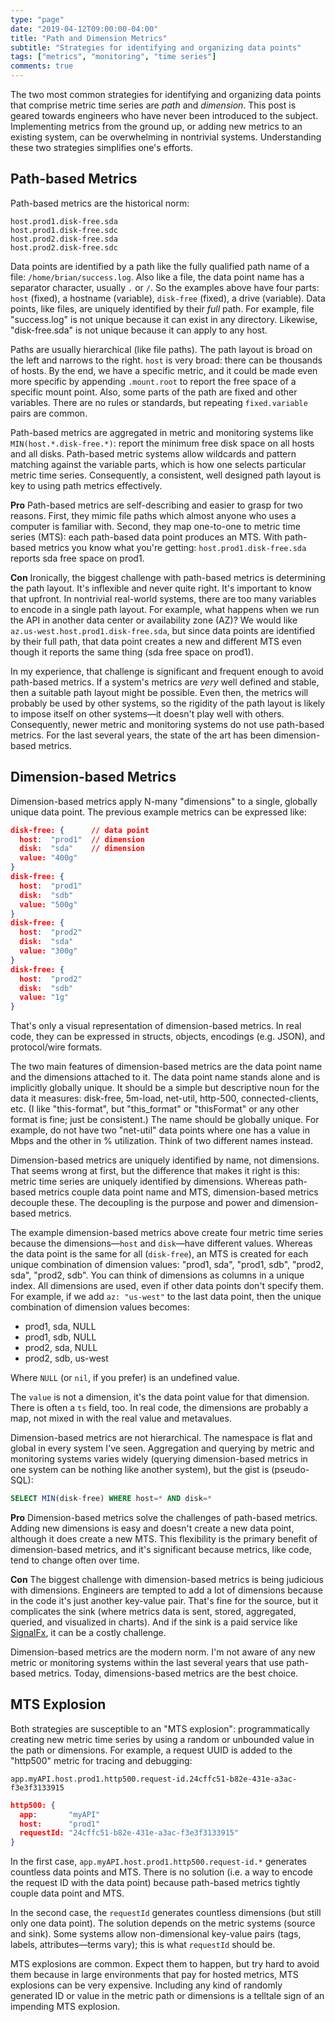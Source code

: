 ```yaml
---
type: "page"
date: "2019-04-12T09:00:00-04:00"
title: "Path and Dimension Metrics"
subtitle: "Strategies for identifying and organizing data points"
tags: ["metrics", "monitoring", "time series"]
comments: true
---
```

The two most common strategies for identifying and organizing data points that comprise metric time series are _path_ and _dimension_. This post is geared towards engineers who have never been introduced to the subject. Implementing metrics from the ground up, or adding new metrics to an existing system, can be overwhelming in nontrivial systems. Understanding these two strategies simplifies one's efforts.

## Path-based Metrics

Path-based metrics are the historical norm:

```none
host.prod1.disk-free.sda
host.prod1.disk-free.sdc
host.prod2.disk-free.sda
host.prod2.disk-free.sdc
```

Data points are identified by a path like the fully qualified path name of a file: `/home/brian/success.log`. Also like a file, the data point name has a separator character, usually `.` or `/`. So the examples above have four parts: `host` (fixed), a hostname (variable), `disk-free` (fixed), a drive (variable). Data points, like files, are uniquely identified by their _full_ path. For example, file "success.log" is not unique because it can exist in any directory. Likewise, "disk-free.sda" is not unique because it can apply to any host.

Paths are usually hierarchical (like file paths). The path layout is broad on the left and narrows to the right. `host` is very broad: there can be thousands of hosts. By the end, we have a specific metric, and it could be made even more specific by appending `.mount.root` to report the free space of a specific mount point. Also, some parts of the path are fixed and other variables. There are no rules or standards, but repeating `fixed.variable` pairs are common.

Path-based metrics are aggregated in metric and monitoring systems like `MIN(host.*.disk-free.*)`: report the minimum free disk space on all hosts and all disks. Path-based metric systems allow wildcards and pattern matching against the variable parts, which is how one selects particular metric time series. Consequently, a consistent, well designed path layout is key to using path metrics effectively.

**Pro**
Path-based metrics are self-describing and easier to grasp for two reasons. First, they mimic file paths which almost anyone who uses a computer is familiar with. Second, they map one-to-one to metric time series (MTS): each path-based data point produces an MTS. With path-based metrics you know what you're getting: `host.prod1.disk-free.sda` reports sda free space on prod1.

**Con**
Ironically, the biggest challenge with path-based metrics is determining the path layout. It's inflexible and never quite right. It's important to know that upfront. In nontrivial real-world systems, there are too many variables to encode in a single path layout. For example, what happens when we run the API in another data center or availability zone (AZ)? We would like `az.us-west.host.prod1.disk-free.sda`, but since data points are identified by their full path, that data point creates a new and different MTS even though it reports the same thing (sda free space on prod1).

In my experience, that challenge is significant and frequent enough to avoid path-based metrics. If a system's metrics are _very_ well defined and stable, then a suitable path layout might be possible. Even then, the metrics will probably be used by other systems, so the rigidity of the path layout is likely to impose itself on other systems&mdash;it doesn't play well with others. Consequently, newer metric and monitoring systems do not use path-based metrics. For the last several years, the state of the art has been dimension-based metrics.

## Dimension-based Metrics

Dimension-based metrics apply N-many "dimensions" to a single, globally unique data point. The previous example metrics can be expressed like:

```json
disk-free: {      // data point
  host:  "prod1"  // dimension
  disk:  "sda"    // dimension
  value: "400g"
}
disk-free: {
  host:  "prod1"
  disk:  "sdb"
  value: "500g"
}
disk-free: {
  host:  "prod2"
  disk:  "sda"
  value: "300g"
}
disk-free: {
  host:  "prod2"
  disk:  "sdb"
  value: "1g"
}
```

That's only a visual representation of dimension-based metrics. In real code, they can be expressed in structs, objects, encodings (e.g. JSON), and protocol/wire formats.

The two main features of dimension-based metrics are the data point name and the dimensions attached to it. The data point name stands alone and is implicitly globally unique. It should be a simple but descriptive noun for the data it measures: disk-free, 5m-load, net-util, http-500, connected-clients, etc. (I like "this-format", but "this_format" or "thisFormat" or any other format is fine; just be consistent.) The name should be globally unique. For example, do not have two "net-util" data points where one has a value in Mbps and the other in % utilization. Think of two different names instead.

Dimension-based metrics are uniquely identified by name, not dimensions. That seems wrong at first, but the difference that makes it right is this: metric time series are uniquely identified by dimensions. Whereas path-based metrics couple data point name and MTS, dimension-based metrics decouple these. The decoupling is the purpose and power and dimension-based metrics.

The example dimension-based metrics above create four metric time series because the dimensions&mdash;`host` and `disk`&mdash;have different values. Whereas the data point is the same for all (`disk-free`), an MTS is created for each unique combination of dimension values: "prod1, sda", "prod1, sdb", "prod2, sda", "prod2, sdb". You can think of dimensions as columns in a unique index. All dimensions are used, even if other data points don't specify them. For example, if we add `az: "us-west"` to the last data point, then the unique combination of dimension values becomes:

* prod1, sda, NULL
* prod1, sdb, NULL
* prod2, sda, NULL
* prod2, sdb, us-west

Where `NULL` (or `nil`, if you prefer) is an undefined value.

The `value` is not a dimension, it's the data point value for that dimension. There is often a `ts` field, too. In real code, the dimensions are probably a map, not mixed in with the real value and metavalues.

Dimension-based metrics are not hierarchical. The namespace is flat and global in every system I've seen. Aggregation and querying by metric and monitoring systems varies widely (querying dimension-based metrics in one system can be nothing like another system), but the gist is (pseudo-SQL):

```sql
SELECT MIN(disk-free) WHERE host=* AND disk=*
```

**Pro** Dimension-based metrics solve the challenges of path-based metrics. Adding new dimensions is easy and doesn't create a new data point, although it does create a new MTS. This flexibility is the primary benefit of dimension-based metrics, and it's significant because metrics, like code, tend to change often over time.

**Con** The biggest challenge with dimension-based metrics is being judicious with dimensions. Engineers are tempted to add a lot of dimensions because in the code it's just another key-value pair. That's fine for the source, but it complicates the sink (where metrics data is sent, stored, aggregated, queried, and visualized in charts). And if the sink is a paid service like [SignalFx](https://www.signalfx.com/), it can be a costly challenge.

Dimension-based metrics are the modern norm. I'm not aware of any new metric or monitoring systems within the last several years that use path-based metrics. Today, dimensions-based metrics are the best choice.

## MTS Explosion

Both strategies are susceptible to an "MTS explosion": programmatically creating new metric time series by using a random or unbounded value in the path or dimensions. For example, a request UUID is added to the "http500" metric for tracing and debugging:

```none
app.myAPI.host.prod1.http500.request-id.24cffc51-b82e-431e-a3ac-f3e3f3133915
```

```json
http500: {
  app:       "myAPI"
  host:      "prod1"
  requestId: "24cffc51-b82e-431e-a3ac-f3e3f3133915"
}
```

In the first case, `app.myAPI.host.prod1.http500.request-id.*` generates countless data points and MTS. There is no solution (i.e. a way to encode the request ID with the data point) because path-based metrics tightly couple data point and MTS.

In the second case, the `requestId` generates countless dimensions (but still only one data point). The solution depends on the metric systems (source and sink). Some systems allow non-dimensional key-value pairs (tags, labels, attributes&mdash;terms vary); this is what `requestId` should be.

MTS explosions are common. Expect them to happen, but try hard to avoid them because in large environments that pay for hosted metrics, MTS explosions can be very expensive.
Including any kind of randomly generated ID or value in the metric path or dimensions is a telltale sign of an impending MTS explosion.
